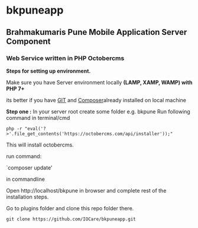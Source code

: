 # bkpuneapp
## Brahmakumaris Pune Mobile Application Server Component
### Web Service written in PHP Octobercms

**Steps for setting up environment.**

Make sure you have Server environment locally **(LAMP, XAMP, WAMP) with PHP 7+**

its better if you have [GIT](http://git-scm.com/downloads) and [Composer](https://getcomposer.org/Composer-Setup.exe)already installed on local machine 

**Step one :**
In your server root create some folder e.g. bkpune
Run following command in terminal/cmd

`php -r "eval('?>'.file_get_contents('https://octobercms.com/api/installer'));"`

This will install octobercms.

run command:

`composer update'

in commandline

Open http://localhost/bkpune in browser and complete rest of the installation steps.

Go to plugins folder and clone this repo folder there.

`git clone https://github.com/IOCare/bkpuneapp.git`



